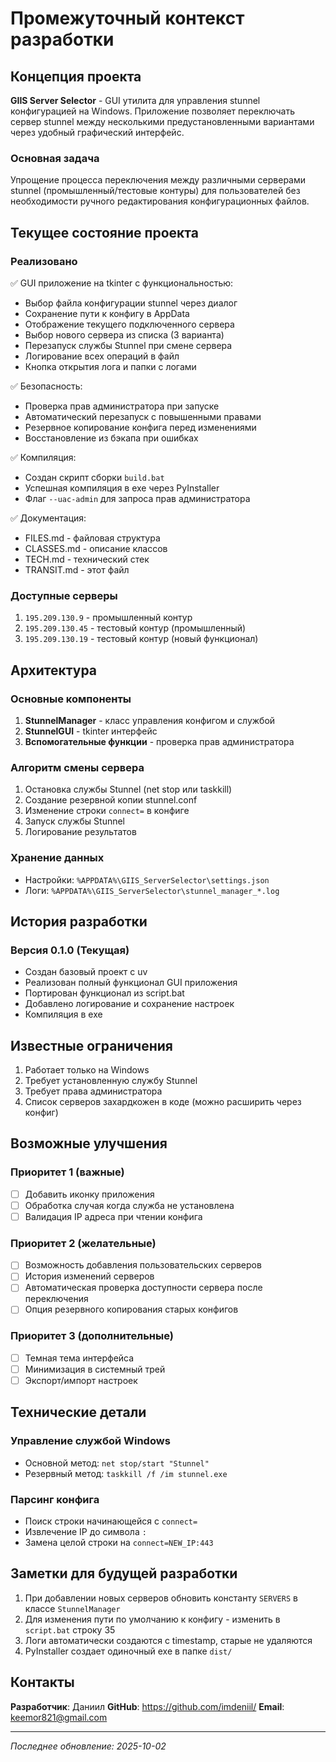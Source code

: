 # Промежуточный контекст разработки

## Концепция проекта

**GIIS Server Selector** - GUI утилита для управления stunnel конфигурацией на Windows. Приложение позволяет переключать сервер stunnel между несколькими предустановленными вариантами через удобный графический интерфейс.

### Основная задача
Упрощение процесса переключения между различными серверами stunnel (промышленный/тестовые контуры) для пользователей без необходимости ручного редактирования конфигурационных файлов.

## Текущее состояние проекта

### Реализовано
✅ GUI приложение на tkinter с функциональностью:
- Выбор файла конфигурации stunnel через диалог
- Сохранение пути к конфигу в AppData
- Отображение текущего подключенного сервера
- Выбор нового сервера из списка (3 варианта)
- Перезапуск службы Stunnel при смене сервера
- Логирование всех операций в файл
- Кнопка открытия лога и папки с логами

✅ Безопасность:
- Проверка прав администратора при запуске
- Автоматический перезапуск с повышенными правами
- Резервное копирование конфига перед изменениями
- Восстановление из бэкапа при ошибках

✅ Компиляция:
- Создан скрипт сборки `build.bat`
- Успешная компиляция в exe через PyInstaller
- Флаг `--uac-admin` для запроса прав администратора

✅ Документация:
- FILES.md - файловая структура
- CLASSES.md - описание классов
- TECH.md - технический стек
- TRANSIT.md - этот файл

### Доступные серверы
1. `195.209.130.9` - промышленный контур
2. `195.209.130.45` - тестовый контур (промышленный)
3. `195.209.130.19` - тестовый контур (новый функционал)

## Архитектура

### Основные компоненты
1. **StunnelManager** - класс управления конфигом и службой
2. **StunnelGUI** - tkinter интерфейс
3. **Вспомогательные функции** - проверка прав администратора

### Алгоритм смены сервера
1. Остановка службы Stunnel (net stop или taskkill)
2. Создание резервной копии stunnel.conf
3. Изменение строки `connect=` в конфиге
4. Запуск службы Stunnel
5. Логирование результатов

### Хранение данных
- Настройки: `%APPDATA%\GIIS_ServerSelector\settings.json`
- Логи: `%APPDATA%\GIIS_ServerSelector\stunnel_manager_*.log`

## История разработки

### Версия 0.1.0 (Текущая)
- Создан базовый проект с uv
- Реализован полный функционал GUI приложения
- Портирован функционал из script.bat
- Добавлено логирование и сохранение настроек
- Компиляция в exe

## Известные ограничения

1. Работает только на Windows
2. Требует установленную службу Stunnel
3. Требует права администратора
4. Список серверов захардкожен в коде (можно расширить через конфиг)

## Возможные улучшения

### Приоритет 1 (важные)
- [ ] Добавить иконку приложения
- [ ] Обработка случая когда служба не установлена
- [ ] Валидация IP адреса при чтении конфига

### Приоритет 2 (желательные)
- [ ] Возможность добавления пользовательских серверов
- [ ] История изменений серверов
- [ ] Автоматическая проверка доступности сервера после переключения
- [ ] Опция резервного копирования старых конфигов

### Приоритет 3 (дополнительные)
- [ ] Темная тема интерфейса
- [ ] Минимизация в системный трей
- [ ] Экспорт/импорт настроек

## Технические детали

### Управление службой Windows
- Основной метод: `net stop/start "Stunnel"`
- Резервный метод: `taskkill /f /im stunnel.exe`

### Парсинг конфига
- Поиск строки начинающейся с `connect=`
- Извлечение IP до символа `:`
- Замена целой строки на `connect=NEW_IP:443`

## Заметки для будущей разработки

1. При добавлении новых серверов обновить константу `SERVERS` в классе `StunnelManager`
2. Для изменения пути по умолчанию к конфигу - изменить в `script.bat` строку 35
3. Логи автоматически создаются с timestamp, старые не удаляются
4. PyInstaller создает одиночный exe в папке `dist/`

## Контакты

**Разработчик**: Даниил
**GitHub**: https://github.com/imdeniil/
**Email**: keemor821@gmail.com

---

*Последнее обновление: 2025-10-02*

